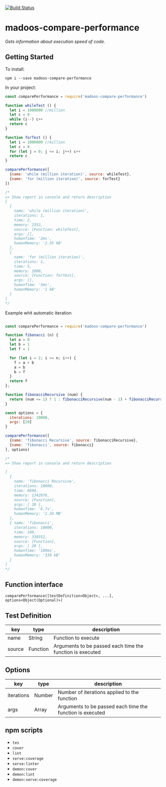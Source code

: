 [![Build Status](https://travis-ci.org/madoos/compare-performance.svg?branch=develop)](https://travis-ci.org/madoos/compare-performance)

# madoos-compare-performance

_Gets information about execution speed of code._

## Getting Started

To install:

    npm i --save madoos-compare-performance

In your project:

``` javascript
const comparePerformance = require('madoos-compare-performance')

function whileTest () {
  let i = 1000000 //million
  let c = 0
  while (i--) c++
  return c
}

function forTest () {
  let i = 1000000 //million
  let c = 0
  for (let j = 0; j <= i; j++) c++
  return c
}

comparePerformance([
  {name: 'while (million iteration)', source: whileTest},
  {name: 'for (million iteration)', source: forTest}
])

/*
=> Show report in console and return description
[
  {
    name: 'while (million iteration)',
    iterations: 1,
    time: 2,
    memory: 2352,
    source: [Function: whileTest],
    args: [],
    humanTime: '2ms',
    humanMemory: '2.35 kB'
  },
  {
    name: 'for (million iteration)',
    iterations: 1,
    time: 5,
    memory: 1000,
    source: [Function: forTest],
    args: [],
    humanTime: '5ms',
    humanMemory: '1 kB'
  }
]
*/

```
Example whit automatic iteration

```javascript

const comparePerformance = require('madoos-compare-performance')

function fibonacci (n) {
  let a = 0
  let b = 1
  let f = 1

  for (let i = 2; i <= n; i++) {
    f = a + b
    a = b
    b = f
  }
  return f
};

function fibonacciRecursive (num) {
  return (num <= 1) ? 1 : fibonacciRecursive(num - 1) + fibonacciRecursive(num - 2)
}

const options = {
  iterations: 10000,
  args: [20]
}

comparePerformance([
  {name: 'fibonacci Recursive', source: fibonacciRecursive},
  {name: 'fibonacci', source: fibonacci}
], options)

/*
=> Show report in console and return description

[
  {
    name: 'fibonacci Recursive',
    iterations: 10000,
    time: 6696,
    memory: 1342976,
    source: [Function],
    args: [ 20 ],
    humanTime: '6.7s',
    humanMemory: '1.34 MB'
  },
  { name: 'fibonacci',
    iterations: 10000,
    time: 109,
    memory: 338552,
    source: [Function],
    args: [ 20 ],
    humanTime: '109ms',
    humanMemory: '339 kB'
  }
]
*/

```

## Function interface

`comparePerformance([testDefinition<Object>, ...], options<Object(Optional)>)`

## Test Definition

| key    | type     | description                                               |
|--------|----------|-----------------------------------------------------------|
| name   | String   | Function to execute                                       |
| source | Function | Arguments to be passed each time the function is executed |

## Options

| key        | type   | description                                               |
|------------|--------|-----------------------------------------------------------|
| iterations | Number | Number of iterations applied to the function              |
| args       | Array  | Arguments to be passed each time the function is executed |

## npm scripts

  * `tes`
  * `cover`
  * `lint`
  * `serve:coverage`
  * `serve:linter`
  * `demon:cover`
  * `demon:lint`
  * `demon:serve:coverage`
